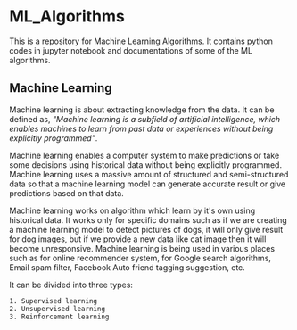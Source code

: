 # ML_Algorithms
This is a repository for Machine Learning Algorithms. It contains python codes in jupyter notebook and documentations of some of the ML algorithms.

## Machine Learning
Machine learning is about extracting knowledge from the data. It can be defined as, <i>"Machine learning is a subfield of artificial intelligence, which enables machines to learn from past data or experiences without being explicitly programmed"</i>.

Machine learning enables a computer system to make predictions or take some decisions using historical data without being explicitly programmed. Machine learning uses a massive amount of structured and semi-structured data so that a machine learning model can generate accurate result or give predictions based on that data.

Machine learning works on algorithm which learn by it's own using historical data. It works only for specific domains such as if we are creating a machine learning model to detect pictures of dogs, it will only give result for dog images, but if we provide a new data like cat image then it will become unresponsive. Machine learning is being used in various places such as for online recommender system, for Google search algorithms, Email spam filter, Facebook Auto friend tagging suggestion, etc.

It can be divided into three types:

    1. Supervised learning
    2. Unsupervised learning
    3. Reinforcement learning
